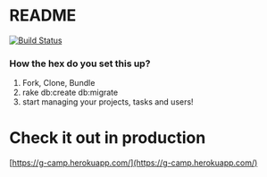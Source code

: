 # README

[![Build Status](https://travis-ci.org/craftninja/gCamp.svg)](https://travis-ci.org/craftninja/gCamp)

### How the hex do you set this up?

1. Fork, Clone, Bundle
1. rake db:create db:migrate
1. start managing your projects, tasks and users!

# Check it out in production

[https://g-camp.herokuapp.com/](https://g-camp.herokuapp.com/)
